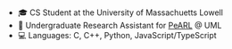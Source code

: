 - 🎓 CS Student at the University of Massachuetts Lowell
- 🦾 Undergraduate Research Assistant for [PeARL](https://www.pearl-robotics.com) @ UML
- 💻 Languages: C, C++, Python, JavaScript/TypeScript

<!---
cjcocokrisp/cjcocokrisp is a ✨ special ✨ repository because its `README.md` (this file) appears on your GitHub profile.
You can click the Preview link to take a look at your changes.
--->
